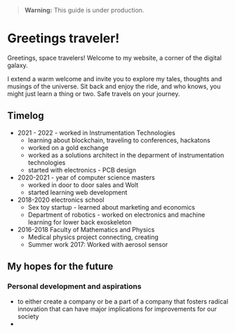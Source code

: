 > **Warning:** This guide is under production.


# Greetings traveler!
Greetings, space travelers! Welcome to my website, a corner of the digital galaxy. 

I extend a warm welcome and invite you to explore my tales, thoughts and musings of the universe. Sit back and enjoy the ride, and who knows, you might just learn a thing or two. Safe travels on your journey.

## Timelog
- 2021 - 2022 - worked in Instrumentation Technologies
	* learning about blockchain, traveling to conferences, hackatons
	* worked on a gold exchange
	* worked as a solutions architect in the deparment of instrumentation technologies
	* started with electronics - PCB design
- 2020-2021 - year of computer science masters 
	* worked in door to door sales and Wolt
    * started learning web development
- 2018-2020 electronics school
    * Sex toy startup - learned about marketing and economics
    * Department of robotics - worked on electronics and machine learning for lower back exoskeleton
- 2016-2018 Faculty of Mathematics and Physics
	* Medical physics project connecting, creating 
	* Summer work 2017: Worked with aerosol sensor 




## My hopes for the future
### Personal development and aspirations 
- to either create a company or be a part of a company that fosters radical innovation that can have major implications for improvements for our society
- 